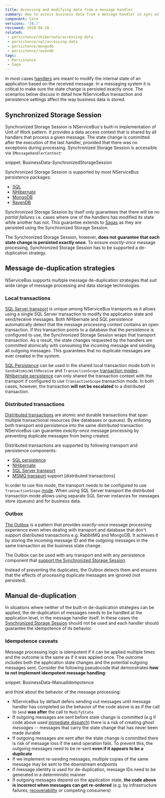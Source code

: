 ```yaml
---
title: Accessing and modifying data from a message handler
summary: How to access business data from a message handler in sync with message consumption and modifications to NServiceBus-controlled data.
component: Core
versions: '[6,)'
reviewed: 2020-04-28
related:
 - persistence/nhibernate/accessing-data
 - persistence/sql/accessing-data
 - persistence/mongodb
 - persistence/ravendb
tags:
 - Persistence
 - Saga
---
```


In most cases [handlers](/nservicebus/handlers/) are meant to modify the internal state of an application based on the received message. In a messaging system it is critical to make sure the state change is persisted exactly once. The scenarios below discuss in detail how NServiceBus transaction and persistence settings affect the way business data is stored.


## Synchronized Storage Session

Synchronized Storage Session is NServiceBus's built-in implementation of Unit of Work pattern. It provides a data access context that is shared by all handlers that process a given message. The state change is committed after the execution of the last handler, provided that there was no exceptions during processing. Synchronized Storage Session is accessible via `IMessageHandlerContext`:

snippet: BusinessData-SynchronizedStorageSession

Synchronized Storage Session is supported by most NServiceBus persistence packages:
 - [SQL](/persistence/sql/accessing-data.md)
 - [NHibernate](/persistence/nhibernate/accessing-data.md)
 - [MongoDB](/persistence/mongodb/#transactions-shared-transactions)
 - [RavenDB](/persistence/ravendb/#shared-session)

Synchronized Storage Session by itself only guarantees that there will be no *partial failures* i.e. cases where one of the handlers has modified its state while another has not. This guarantee extends to [Sagas](/nservicebus/sagas/) as they are persisted using the Synchronized Storage Session.

The Synchronized Storage Session, however, **does not guarantee that each state change is persisted exactly once**. To ensure *exactly-once* message processing, Synchronized Storage Session has to be supported a de-duplication strategy.


## Message de-duplication strategies

NServiceBus supports multiple message de-duplication strategies that suit wide range of message processing and data storage technologies. 


### Local transactions

[SQL Server transport](/transports/sql) is unique among NServiceBus transports as it allows using a single SQL Server transaction to modify the application state and send/receive messages. Both NHibernate and SQL persistence automatically detect that the message processing context contains an open transaction. If this transaction points to a database that the persistence is configured to use, the Synchronized Storage Session wraps that transport transaction. As a result, the state changes requested by the handlers are committed atomically with consuming the incoming message and sending all outgoing messages. This guarantees that no duplicate messages are ever created in the system.

[SQL Persistence](/persistence/sql/accessing-data.md) can be used in the shared local transaction mode both in `SendsAtomicWithReceive` and `TransactionScope` [transaction modes](/transports/transactions.md). [NHibernate persistence](/persistence/nhibernate) can only shared the transaction context with the transport if configured to use `TransactionScope` transaction mode. In both cases, however, the transaction **will not be escalated** to a distributed transaction.


### Distributed transactions

[Distributed transactions](/transports/transactions.md#transactions-transaction-scope-distributed-transaction) are atomic and durable transactions that span multiple transactional resources (like databases or queues). By enlisting both transport and persistence into the same distributed transaction NServiceBus can guarantee *exactly-once* message processing by preventing duplicate messages from being created.

Distributed transactions are supported by following transport and persistence components:
 - [SQL persistence](/persistence/sql)
 - [NHibernate](/persistence/nhibernate)
 - [SQL Server transport](/transports/sql)
 - [MSMQ transport](/transports/msmq/) support [distributed transactions]

In order to use this mode, the transport needs to be configured to use `TransactionScope` [mode](/transports/transactions.md). When using SQL Server transport the distributed transaction mode allows using separate SQL Server instances for messages store (queues) and for business data.


### Outbox

[The Outbox](/nservicebus/outbox) is a pattern that provides *exactly-once* message processing experience even when dealing with transport and database that don't support distributed transactions e.g. RabbitMQ and MongoDB. It achieves it by storing the incoming message ID and the outgoing messages in the same transaction as the business state change.

The Outbox can be used with any transport and with any persistence component that [support the Synchronized Storage Session](#synchronized-storage-session).

Instead of preventing the duplicates, the Outbox detects them and ensures that the effects of processing duplicate messages are ignored (not persisted).


## Manual de-duplication

In situations where neither of the built-in de-duplication strategies can be applied, the de-duplication of messages needs to be handled at the application level, in the message handler itself. In these cases the [Synchronized Storage Session](#synchronized-storage-session) should not be used and each handler should guarantee the idempotence of its behavior.

### Idempotence caveats

Message processing logic is idempotent if it can be applied multiple times and the outcome is the same as if it was applied once. The outcome includes both the application state changes and the potential outgoing messages sent. Consider the following pseudocode that demonstrates **how to not implement idempotent message handling**:

snippet: BusinessData-ManualIdempotence

and think about the behavior of the message processing:

 - NServiceBus by default defers sending out messages until message handler has completed so the behavior of the code above is as if the call to `Send` **was after** the call to `ModifyState`
 - If outgoing messages are sent before state change is committed (e.g if code above used [immediate dispatch](/nservicebus/messaging/send-a-message.md#dispatching-a-message-immediately)) there is a risk of creating *ghost messages* -- messages that carry the state change that has never been made durable
 - If outgoing messages are sent after the state change is committed there is risk of message loss if the send operation fails. To prevent this, the outgoing messages need to be re-sent **even if it appears to be a duplicate**
 - If we implement re-sending messages, multiple copies of the same message may be sent to the downstream endpoints  
 - If message identity is used for de-duplication, message IDs need to be generated in a deterministic manner
 - If outgoing messages depend on the application state, **the code above is incorrect when messages can get re-ordered** (e.g. by infrastructure failures, [recoverability](/nservicebus/recoverability) or competing consumers)

